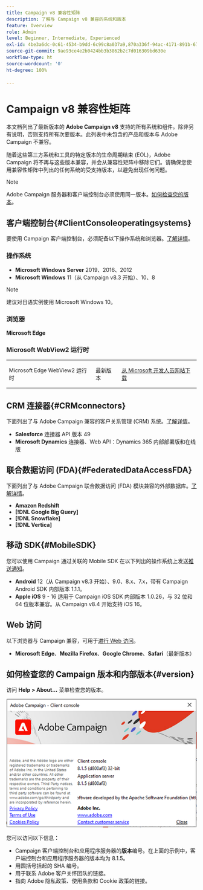 ```yaml
---
title: Campaign v8 兼容性矩阵
description: 了解与 Campaign v8 兼容的系统和版本
feature: Overview
role: Admin
level: Beginner, Intermediate, Experienced
exl-id: 4be3a6dc-0c61-4534-b9dd-6c99c8a037a9,870a336f-94ac-4171-891b-67614feef6ef,bebdd930-c7f6-4629-a489-3c704b33f058,d493e613-eb61-43b1-9c6d-1bd881af0734
source-git-commit: 9ae93ce4e2b0424bb3b3862b2c7d016309bd630e
workflow-type: ht
source-wordcount: '0'
ht-degree: 100%

---
```


# Campaign v8 兼容性矩阵

本文档列出了最新版本的 **Adobe Campaign v8** 支持的所有系统和组件。除非另有说明，否则支持所有次要版本。此列表中未包含的产品和版本与 Adobe Campaign 不兼容。

随着这些第三方系统和工具的特定版本的生命周期结束 (EOL)，Adobe Campaign 将不再与这些版本兼容，并会从兼容性矩阵中移除它们。请确保您使用兼容性矩阵中列出的任何系统的受支持版本，以避免出现任何问题。

>[!NOTE]
>
>Adobe Campaign 服务器和客户端控制台必须使用同一版本。[如何检查您的版本](#version)。

## 客户端控制台{#ClientConsoleoperatingsystems}

要使用 Campaign 客户端控制台，必须配备以下操作系统和浏览器。[了解详情](connect.md)。

### 操作系统

* **Microsoft Windows Server** 2019、2016、2012
* **Microsoft Windows** 11（从 Campaign v8.3 开始）、10、8

>[!NOTE]
>
>建议对日语实例使用 Microsoft Windows 10。

### 浏览器

**Microsoft Edge**

### Microsoft WebView2 运行时

<table>
<tbody>
<tr>
<td>
<p>Microsoft Edge WebView2 运行时
</p>
</td>
<td>
<p>最新版本</p>
</td>
<td>
<p><a href="http://www.adobe.com/go/acc-ms-webview2-runtime-download_cn">从 Microsoft 开发人员网站下载</a></p>
</td>
</tr>
</tbody>
</table>

## CRM 连接器{#CRMconnectors}

下面列出了与 Adobe Campaign 兼容的客户关系管理 (CRM) 系统。[了解详情](../connect/crm.md)。

* **Salesforce** 连接器 API 版本 49
* **Microsoft Dynamics** 连接器、Web API：Dynamics 365 内部部署版和在线版

## 联合数据访问 (FDA){#FederatedDataAccessFDA}

下面列出了与 Adobe Campaign 联合数据访问 (FDA) 模块兼容的外部数据库。[了解详情](../connect/fda.md)。

* **Amazon Redshift**
* **[!DNL Google Big Query]**
* **[!DNL Snowflake]**
* **[!DNL Vertica]**

## 移动 SDK{#MobileSDK}

您可以使用 Campaign 通过关联的 Mobile SDK 在以下列出的操作系统上发送[推送通知](../send/push.md)。

* **Android** 12（从 Campaign v8.3 开始）、9.0、8.x、7.x，带有 Campaign Android SDK 内部版本 1.1.1。
* **Apple iOS** 9 - 16 适用于 Campaign iOS SDK 内部版本 1.0.26，与 32 位和 64 位版本兼容。从 Campaign v8.4 开始支持 iOS 16。


## Web 访问

以下浏览器与 Campaign 兼容，可用于[进行 Web 访问](connect.md#web-access)。

* **Microsoft Edge**、**Mozilla Firefox**、**Google Chrome**、**Safari**（最新版本）

## 如何检查您的 Campaign 版本和内部版本{#version}

访问 **Help > About…** 菜单检查您的版本。

![](assets/ac-version.png)

您可以访问以下信息：

* Campaign 客户端控制台和应用程序服务器的&#x200B;**版本**&#x200B;编号。在上面的示例中，客户端控制台和应用程序服务器的版本均为 8.1.5。
* 用圆括号括起的 SHA 编号。
* 用于联系 Adobe 客户关怀团队的链接。
* 指向 Adobe 隐私政策、使用条款和 Cookie 政策的链接。
